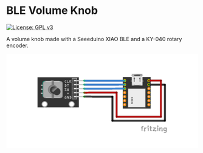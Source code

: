 # BLE Volume Knob

[![License: GPL v3](https://img.shields.io/badge/License-GPLv3-blue.svg)](https://www.gnu.org/licenses/gpl-3.0)

A volume knob made with a Seeeduino XIAO BLE and a KY-040 rotary encoder.

![Alt text](bluetooth_knob.png?raw=true "Circuit Diagram")
